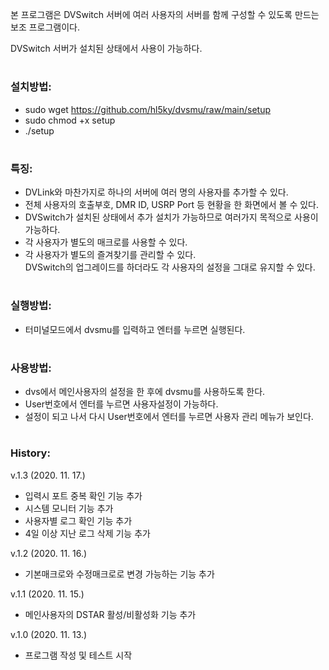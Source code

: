 본 프로그램은 DVSwitch 서버에 여러 사용자의 서버를 함께 구성할 수 있도록 만드는 보조 프로그램이다.

DVSwitch 서버가 설치된 상태에서 사용이 가능하다.
#
### 설치방법:
  - sudo wget https://github.com/hl5ky/dvsmu/raw/main/setup
  - sudo chmod +x setup
  - ./setup
#
### 특징:
  - DVLink와 마찬가지로 하나의 서버에 여러 명의 사용자를 추가할 수 있다.  
  - 전체 사용자의 호출부호, DMR ID, USRP Port 등 현황을 한 화면에서 볼 수 있다.  
  - DVSwitch가 설치된 상태에서 추가 설치가 가능하므로 여러가지 목적으로 사용이 가능하다.  
  - 각 사용자가 별도의 매크로를 사용할 수 있다.  
  - 각 사용자가 별도의 즐겨찾기를 관리할 수 있다.  
  DVSwitch의 업그레이드를 하더라도 각 사용자의 설정을 그대로 유지할 수 있다.
#
### 실행방법:
  - 터미널모드에서 dvsmu를 입력하고 엔터를 누르면 실행된다.
#
### 사용방법:
  - dvs에서 메인사용자의 설정을 한 후에 dvsmu를 사용하도록 한다.  
  - User번호에서 엔터를 누르면 사용자설정이 가능하다.  
  - 설정이 되고 나서 다시 User번호에서 엔터를 누르면 사용자 관리 메뉴가 보인다.
#
### History:
  v.1.3 (2020. 11. 17.)
  - 입력시 포트 중복 확인 기능 추가
  - 시스템 모니터 기능 추가
  - 사용자별 로그 확인 기능 추가
  - 4일 이상 지난 로그 삭제 기능 추가
  
  v.1.2 (2020. 11. 16.)
  - 기본매크로와 수정매크로로 변경 가능하는 기능 추가
  
  v.1.1 (2020. 11. 15.)
  - 메인사용자의 DSTAR 활성/비활성화 기능 추가
  
  v.1.0 (2020. 11. 13.)
  - 프로그램 작성 및 테스트 시작
  
  
  
  
  
  
